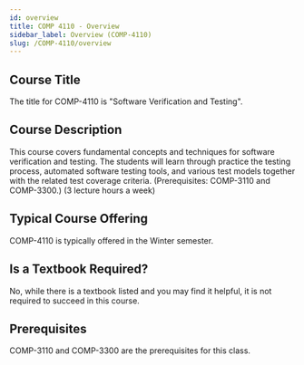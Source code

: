 ```yaml
---
id: overview
title: COMP 4110 - Overview
sidebar_label: Overview (COMP-4110)
slug: /COMP-4110/overview
---
```


## Course Title

The title for COMP-4110 is "Software Verification and Testing".

## Course Description

This course covers fundamental concepts and techniques for software verification and testing. The students will learn through practice the testing process, automated software testing tools, and various test models together with the related test coverage criteria. (Prerequisites: COMP-3110 and COMP-3300.) (3 lecture hours a week)

## Typical Course Offering

COMP-4110 is typically offered in the Winter semester.

## Is a Textbook Required?

No, while there is a textbook listed and you may find it helpful, it is not required to succeed in this course.

## Prerequisites

COMP-3110 and COMP-3300 are the prerequisites for this class.

